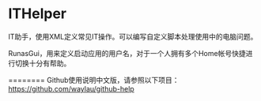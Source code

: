 ITHelper
========

IT助手，使用XML定义常见IT操作。可以编写自定义脚本处理使用中的电脑问题。

RunasGui，用来定义启动应用的用户名，对于一个人拥有多个Home帐号快捷进行切换十分有帮助。


========
Github使用说明中文版，请参照以下项目：
https://github.com/waylau/github-help
